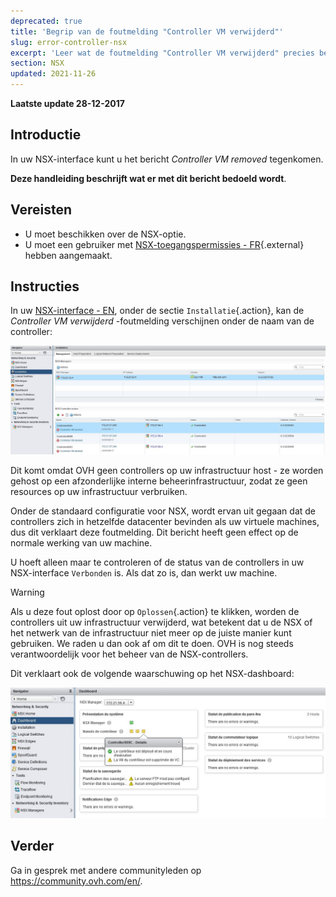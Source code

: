 ```yaml
---
deprecated: true
title: 'Begrip van de foutmelding "Controller VM verwijderd"'
slug: error-controller-nsx
excerpt: 'Leer wat de foutmelding "Controller VM verwijderd" precies betekent'
section: NSX
updated: 2021-11-26
---
```


**Laatste update 28-12-2017**

## Introductie

In uw NSX-interface kunt u het bericht *Controller VM removed* tegenkomen.

**Deze handleiding beschrijft wat er met dit bericht bedoeld wordt**.


## Vereisten

- U moet beschikken over de NSX-optie.
- U moet een gebruiker met [NSX-toegangspermissies - FR](https://docs.ovh.com/fr/private-cloud/changer-les-droits-d-un-utilisateur/){.external} hebben aangemaakt.


## Instructies

In uw [NSX-interface - EN](https://docs.ovh.com/gb/en/private-cloud/accessing-NSX-interface/), onder de sectie `Installatie`{.action}, kan de *Controller VM verwijderd* -foutmelding verschijnen onder de naam van de controller:

![Controller VM verwijderd -foutmelding](images/controllervmdeleted.JPG)


Dit komt omdat OVH geen controllers op uw infrastructuur host - ze worden gehost op een afzonderlijke interne beheerinfrastructuur, zodat ze geen resources op uw infrastructuur verbruiken.

Onder de standaard configuratie voor NSX, wordt ervan uit gegaan dat de controllers zich in hetzelfde datacenter bevinden als uw virtuele machines, dus dit verklaart deze foutmelding. Dit bericht heeft geen effect op de normale werking van uw machine.

U hoeft alleen maar te controleren of de status van de controllers in uw NSX-interface `Verbonden` is. Als dat zo is, dan werkt uw machine.


> [!warning]
>
> Als u deze fout oplost door op `Oplossen`{.action} te klikken, worden de controllers uit uw infrastructuur verwijderd, wat betekent dat u de NSX of het netwerk van de infrastructuur niet meer op de juiste manier kunt gebruiken. We raden u dan ook af om dit te doen. OVH is nog steeds verantwoordelijk voor het beheer van de NSX-controllers.
> 

Dit verklaart ook de volgende waarschuwing op het NSX-dashboard:

![Waarschuwing op de NSX-interface](images/controllervmdeleted2.JPG)


## Verder

Ga in gesprek met andere communityleden op <https://community.ovh.com/en/>.